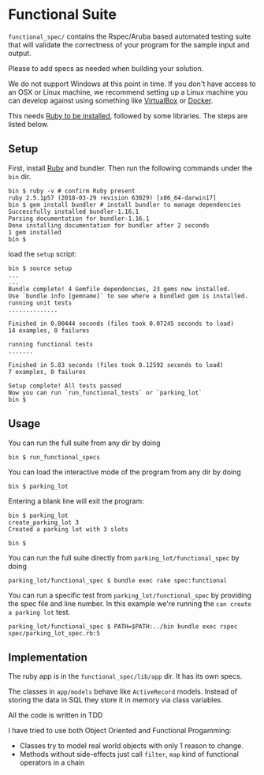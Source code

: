 # Functional Suite

`functional_spec/` contains the Rspec/Aruba based automated testing suite that will validate the correctness of your program for the sample input and output.

Please to add specs as needed when building your solution.

We do not support Windows at this point in time. If you don't have access to an OSX or Linux machine, we recommend  setting up a Linux machine you can develop against using something like [VirtualBox](https://www.virtualbox.org/) or [Docker](https://docs.docker.com/docker-for-windows/#test-your-installation).

This needs [Ruby to be installed](https://www.ruby-lang.org/en/documentation/installation/), followed by some libraries. The steps are listed below.

## Setup

First, install [Ruby](https://www.ruby-lang.org/en/documentation/installation/) and bundler. Then run the following commands under the `bin` dir.

```
bin $ ruby -v # confirm Ruby present
ruby 2.5.1p57 (2018-03-29 revision 63029) [x86_64-darwin17]
bin $ gem install bundler # install bundler to manage dependencies
Successfully installed bundler-1.16.1
Parsing documentation for bundler-1.16.1
Done installing documentation for bundler after 2 seconds
1 gem installed
bin $

```

load the `setup` script:

```
bin $ source setup
...
...
Bundle complete! 4 Gemfile dependencies, 23 gems now installed.
Use `bundle info [gemname]` to see where a bundled gem is installed.
running unit tests
..............

Finished in 0.00444 seconds (files took 0.07245 seconds to load)
14 examples, 0 failures

running functional tests
.......

Finished in 5.83 seconds (files took 0.12592 seconds to load)
7 examples, 0 failures

Setup complete! All tests passed
Now you can run `run_functional_tests` or `parking_lot`
bin $
```

## Usage

You can run the full suite from any dir by doing
```
bin $ run_functional_specs
```
You can load the interactive mode of the program from any dir by doing
```
bin $ parking_lot
```
Entering a blank line will exit the program:

```
bin $ parking_lot
create_parking_lot 3      
Created a parking lot with 3 slots

bin $
```

You can run the full suite directly from `parking_lot/functional_spec` by doing
```
parking_lot/functional_spec $ bundle exec rake spec:functional
```

You can run a specific test from `parking_lot/functional_spec` by providing the spec file and line number. In this example we're running the `can create a parking lot` test.
```
parking_lot/functional_spec $ PATH=$PATH:../bin bundle exec rspec spec/parking_lot_spec.rb:5
```


## Implementation

The ruby app is in the `functional_spec/lib/app` dir. It has its own specs.

The classes in `app/models` behave like `ActiveRecord` models. Instead of storing the data in SQL they store it in memory via class variables.

All the code is written in TDD

I have tried to use both Object Oriented and Functional Progamming:
 - Classes try to model real world objects with only 1 reason to change.
 - Methods without side-effects just call `filter`, `map` kind of functional operators in a chain
